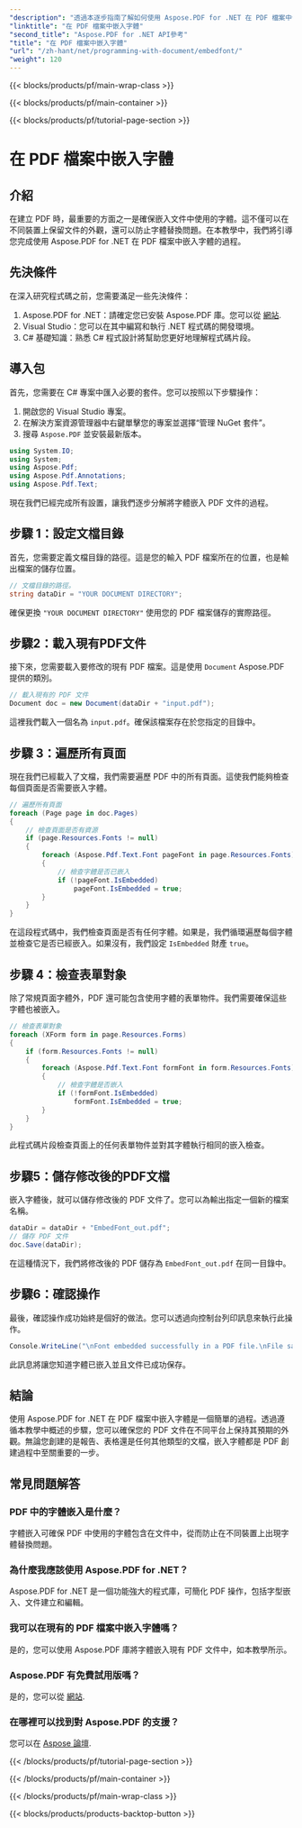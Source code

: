 ```yaml
---
"description": "透過本逐步指南了解如何使用 Aspose.PDF for .NET 在 PDF 檔案中嵌入字體。確保您的文件在任何裝置上都能正確顯示。"
"linktitle": "在 PDF 檔案中嵌入字體"
"second_title": "Aspose.PDF for .NET API參考"
"title": "在 PDF 檔案中嵌入字體"
"url": "/zh-hant/net/programming-with-document/embedfont/"
"weight": 120
---
```


{{< blocks/products/pf/main-wrap-class >}}

{{< blocks/products/pf/main-container >}}

{{< blocks/products/pf/tutorial-page-section >}}

# 在 PDF 檔案中嵌入字體

## 介紹

在建立 PDF 時，最重要的方面之一是確保嵌入文件中使用的字體。這不僅可以在不同裝置上保留文件的外觀，還可以防止字體替換問題。在本教學中，我們將引導您完成使用 Aspose.PDF for .NET 在 PDF 檔案中嵌入字體的過程。 

## 先決條件

在深入研究程式碼之前，您需要滿足一些先決條件：

1. Aspose.PDF for .NET：請確定您已安裝 Aspose.PDF 庫。您可以從 [網站](https://releases。aspose.com/pdf/net/).
2. Visual Studio：您可以在其中編寫和執行 .NET 程式碼的開發環境。
3. C# 基礎知識：熟悉 C# 程式設計將幫助您更好地理解程式碼片段。

## 導入包

首先，您需要在 C# 專案中匯入必要的套件。您可以按照以下步驟操作：

1. 開啟您的 Visual Studio 專案。
2. 在解決方案資源管理器中右鍵單擊您的專案並選擇“管理 NuGet 套件”。
3. 搜尋 `Aspose.PDF` 並安裝最新版本。

```csharp
using System.IO;
using System;
using Aspose.Pdf;
using Aspose.Pdf.Annotations;
using Aspose.Pdf.Text;
```

現在我們已經完成所有設置，讓我們逐步分解將字體嵌入 PDF 文件的過程。

## 步驟 1：設定文檔目錄

首先，您需要定義文檔目錄的路徑。這是您的輸入 PDF 檔案所在的位置，也是輸出檔案的儲存位置。

```csharp
// 文檔目錄的路徑。
string dataDir = "YOUR DOCUMENT DIRECTORY";
```

確保更換 `"YOUR DOCUMENT DIRECTORY"` 使用您的 PDF 檔案儲存的實際路徑。

## 步驟2：載入現有PDF文件

接下來，您需要載入要修改的現有 PDF 檔案。這是使用 `Document` Aspose.PDF 提供的類別。

```csharp
// 載入現有的 PDF 文件
Document doc = new Document(dataDir + "input.pdf");
```

這裡我們載入一個名為 `input.pdf`。確保該檔案存在於您指定的目錄中。

## 步驟 3：遍歷所有頁面

現在我們已經載入了文檔，我們需要遍歷 PDF 中的所有頁面。這使我們能夠檢查每個頁面是否需要嵌入字體。

```csharp
// 遍歷所有頁面
foreach (Page page in doc.Pages)
{
    // 檢查頁面是否有資源
    if (page.Resources.Fonts != null)
    {
        foreach (Aspose.Pdf.Text.Font pageFont in page.Resources.Fonts)
        {
            // 檢查字體是否已嵌入
            if (!pageFont.IsEmbedded)
                pageFont.IsEmbedded = true;
        }
    }
}
```

在這段程式碼中，我們檢查頁面是否有任何字體。如果是，我們循環遍歷每個字體並檢查它是否已經嵌入。如果沒有，我們設定 `IsEmbedded` 財產 `true`。

## 步驟 4：檢查表單對象

除了常規頁面字體外，PDF 還可能包含使用字體的表單物件。我們需要確保這些字體也被嵌入。

```csharp
// 檢查表單對象
foreach (XForm form in page.Resources.Forms)
{
    if (form.Resources.Fonts != null)
    {
        foreach (Aspose.Pdf.Text.Font formFont in form.Resources.Fonts)
        {
            // 檢查字體是否嵌入
            if (!formFont.IsEmbedded)
                formFont.IsEmbedded = true;
        }
    }
}
```

此程式碼片段檢查頁面上的任何表單物件並對其字體執行相同的嵌入檢查。

## 步驟5：儲存修改後的PDF文檔

嵌入字體後，就可以儲存修改後的 PDF 文件了。您可以為輸出指定一個新的檔案名稱。

```csharp
dataDir = dataDir + "EmbedFont_out.pdf";
// 儲存 PDF 文件
doc.Save(dataDir);
```

在這種情況下，我們將修改後的 PDF 儲存為 `EmbedFont_out.pdf` 在同一目錄中。

## 步驟6：確認操作

最後，確認操作成功始終是個好的做法。您可以透過向控制台列印訊息來執行此操作。

```csharp
Console.WriteLine("\nFont embedded successfully in a PDF file.\nFile saved at " + dataDir);
```

此訊息將讓您知道字體已嵌入並且文件已成功保存。

## 結論

使用 Aspose.PDF for .NET 在 PDF 檔案中嵌入字體是一個簡單的過程。透過遵循本教學中概述的步驟，您可以確保您的 PDF 文件在不同平台上保持其預期的外觀。無論您創建的是報告、表格還是任何其他類型的文檔，嵌入字體都是 PDF 創建過程中至關重要的一步。

## 常見問題解答

### PDF 中的字體嵌入是什麼？
字體嵌入可確保 PDF 中使用的字體包含在文件中，從而防止在不同裝置上出現字體替換問題。

### 為什麼我應該使用 Aspose.PDF for .NET？
Aspose.PDF for .NET 是一個功能強大的程式庫，可簡化 PDF 操作，包括字型嵌入、文件建立和編輯。

### 我可以在現有的 PDF 檔案中嵌入字體嗎？
是的，您可以使用 Aspose.PDF 庫將字體嵌入現有 PDF 文件中，如本教學所示。

### Aspose.PDF 有免費試用版嗎？
是的，您可以從 [網站](https://releases。aspose.com/).

### 在哪裡可以找到對 Aspose.PDF 的支援？
您可以在 [Aspose 論壇](https://forum。aspose.com/c/pdf/10).

{{< /blocks/products/pf/tutorial-page-section >}}

{{< /blocks/products/pf/main-container >}}

{{< /blocks/products/pf/main-wrap-class >}}

{{< blocks/products/products-backtop-button >}}